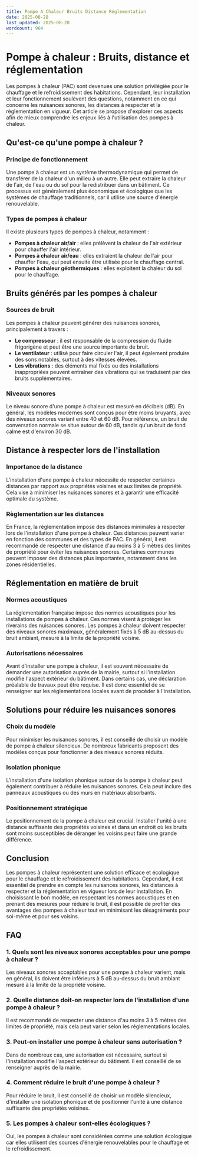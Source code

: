 ```yaml
---
title: Pompe A Chaleur Bruits Distance Réglementation
date: 2025-08-28
last_updated: 2025-08-28
wordcount: 964
---
```


# Pompe à chaleur : Bruits, distance et réglementation

Les pompes à chaleur (PAC) sont devenues une solution privilégiée pour le chauffage et le refroidissement des habitations. Cependant, leur installation et leur fonctionnement soulèvent des questions, notamment en ce qui concerne les nuisances sonores, les distances à respecter et la réglementation en vigueur. Cet article se propose d'explorer ces aspects afin de mieux comprendre les enjeux liés à l'utilisation des pompes à chaleur.

## Qu'est-ce qu'une pompe à chaleur ?

### Principe de fonctionnement

Une pompe à chaleur est un système thermodynamique qui permet de transférer de la chaleur d'un milieu à un autre. Elle peut extraire la chaleur de l'air, de l'eau ou du sol pour la redistribuer dans un bâtiment. Ce processus est généralement plus économique et écologique que les systèmes de chauffage traditionnels, car il utilise une source d'énergie renouvelable.

### Types de pompes à chaleur

Il existe plusieurs types de pompes à chaleur, notamment :

- **Pompes à chaleur air/air** : elles prélèvent la chaleur de l'air extérieur pour chauffer l'air intérieur.
- **Pompes à chaleur air/eau** : elles extraient la chaleur de l'air pour chauffer l'eau, qui peut ensuite être utilisée pour le chauffage central.
- **Pompes à chaleur géothermiques** : elles exploitent la chaleur du sol pour le chauffage.

## Bruits générés par les pompes à chaleur

### Sources de bruit

Les pompes à chaleur peuvent générer des nuisances sonores, principalement à travers :

- **Le compresseur** : il est responsable de la compression du fluide frigorigène et peut être une source importante de bruit.
- **Le ventilateur** : utilisé pour faire circuler l'air, il peut également produire des sons notables, surtout à des vitesses élevées.
- **Les vibrations** : des éléments mal fixés ou des installations inappropriées peuvent entraîner des vibrations qui se traduisent par des bruits supplémentaires.

### Niveaux sonores

Le niveau sonore d'une pompe à chaleur est mesuré en décibels (dB). En général, les modèles modernes sont conçus pour être moins bruyants, avec des niveaux sonores variant entre 40 et 60 dB. Pour référence, un bruit de conversation normale se situe autour de 60 dB, tandis qu'un bruit de fond calme est d'environ 30 dB.

## Distance à respecter lors de l'installation

### Importance de la distance

L'installation d'une pompe à chaleur nécessite de respecter certaines distances par rapport aux propriétés voisines et aux limites de propriété. Cela vise à minimiser les nuisances sonores et à garantir une efficacité optimale du système.

### Règlementation sur les distances

En France, la réglementation impose des distances minimales à respecter lors de l'installation d'une pompe à chaleur. Ces distances peuvent varier en fonction des communes et des types de PAC. En général, il est recommandé de respecter une distance d'au moins 3 à 5 mètres des limites de propriété pour éviter les nuisances sonores. Certaines communes peuvent imposer des distances plus importantes, notamment dans les zones résidentielles.

## Réglementation en matière de bruit

### Normes acoustiques

La réglementation française impose des normes acoustiques pour les installations de pompes à chaleur. Ces normes visent à protéger les riverains des nuisances sonores. Les pompes à chaleur doivent respecter des niveaux sonores maximaux, généralement fixés à 5 dB au-dessus du bruit ambiant, mesuré à la limite de la propriété voisine.

### Autorisations nécessaires

Avant d'installer une pompe à chaleur, il est souvent nécessaire de demander une autorisation auprès de la mairie, surtout si l'installation modifie l'aspect extérieur du bâtiment. Dans certains cas, une déclaration préalable de travaux peut être requise. Il est donc essentiel de se renseigner sur les réglementations locales avant de procéder à l'installation.

## Solutions pour réduire les nuisances sonores

### Choix du modèle

Pour minimiser les nuisances sonores, il est conseillé de choisir un modèle de pompe à chaleur silencieux. De nombreux fabricants proposent des modèles conçus pour fonctionner à des niveaux sonores réduits.

### Isolation phonique

L'installation d'une isolation phonique autour de la pompe à chaleur peut également contribuer à réduire les nuisances sonores. Cela peut inclure des panneaux acoustiques ou des murs en matériaux absorbants.

### Positionnement stratégique

Le positionnement de la pompe à chaleur est crucial. Installer l'unité à une distance suffisante des propriétés voisines et dans un endroit où les bruits sont moins susceptibles de déranger les voisins peut faire une grande différence.

## Conclusion

Les pompes à chaleur représentent une solution efficace et écologique pour le chauffage et le refroidissement des habitations. Cependant, il est essentiel de prendre en compte les nuisances sonores, les distances à respecter et la réglementation en vigueur lors de leur installation. En choisissant le bon modèle, en respectant les normes acoustiques et en prenant des mesures pour réduire le bruit, il est possible de profiter des avantages des pompes à chaleur tout en minimisant les désagréments pour soi-même et pour ses voisins.

## FAQ

### 1. Quels sont les niveaux sonores acceptables pour une pompe à chaleur ?

Les niveaux sonores acceptables pour une pompe à chaleur varient, mais en général, ils doivent être inférieurs à 5 dB au-dessus du bruit ambiant mesuré à la limite de la propriété voisine.

### 2. Quelle distance doit-on respecter lors de l'installation d'une pompe à chaleur ?

Il est recommandé de respecter une distance d'au moins 3 à 5 mètres des limites de propriété, mais cela peut varier selon les réglementations locales.

### 3. Peut-on installer une pompe à chaleur sans autorisation ?

Dans de nombreux cas, une autorisation est nécessaire, surtout si l'installation modifie l'aspect extérieur du bâtiment. Il est conseillé de se renseigner auprès de la mairie.

### 4. Comment réduire le bruit d'une pompe à chaleur ?

Pour réduire le bruit, il est conseillé de choisir un modèle silencieux, d'installer une isolation phonique et de positionner l'unité à une distance suffisante des propriétés voisines.

### 5. Les pompes à chaleur sont-elles écologiques ?

Oui, les pompes à chaleur sont considérées comme une solution écologique car elles utilisent des sources d'énergie renouvelables pour le chauffage et le refroidissement.